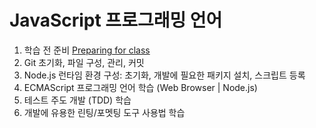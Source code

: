 # JavaScript 프로그래밍 언어

1. 학습 전 준비 [Preparing for class](https://yamoo9.github.io/preparing-for-class/)
1. Git 초기화, 파일 구성, 관리, 커밋
1. Node.js 런타임 환경 구성: 초기화, 개발에 필요한 패키지 설치, 스크립트 등록
1. ECMAScript 프로그래밍 언어 학습 (Web Browser | Node.js)
1. 테스트 주도 개발 (TDD) 학습
1. 개발에 유용한 린팅/포멧팅 도구 사용법 학습